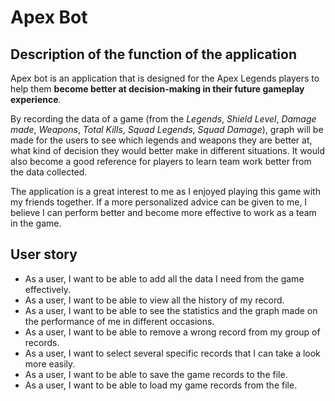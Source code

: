 # Apex Bot
## Description of the function of the application
Apex bot is an application that is designed for the Apex Legends
players to help them **become better at decision-making in their future gameplay experience**.

By recording the data of a game (from the *Legends*, *Shield Level*, *Damage made*,
*Weapons*, *Total Kills*, *Squad Legends*, *Squad Damage*), graph will be made for the users to see which legends and 
weapons they are better at, what kind of decision they would better make in different 
situations. It would also become a good reference for players to learn 
team work better from the data collected. 

The application is a great interest to me as I enjoyed playing this game
with my friends together. If a more personalized advice can be given to me, 
I believe I can perform better and become more effective to work as a team in 
the game.

## User story
- As a user, I want to be able to add all the data I need from the game effectively.
- As a user, I want to be able to view all the history of my record.
- As a user, I want to be able to see the statistics and the graph made on the performance of me in different occasions.
- As a user, I want to be able to remove a wrong record from my group of records.
- As a user, I want to select several specific records that I can take a look more easily.
- As a user, I want to be able to save the game records to the file.
- As a user, I want to be able to load my game records from the file.
